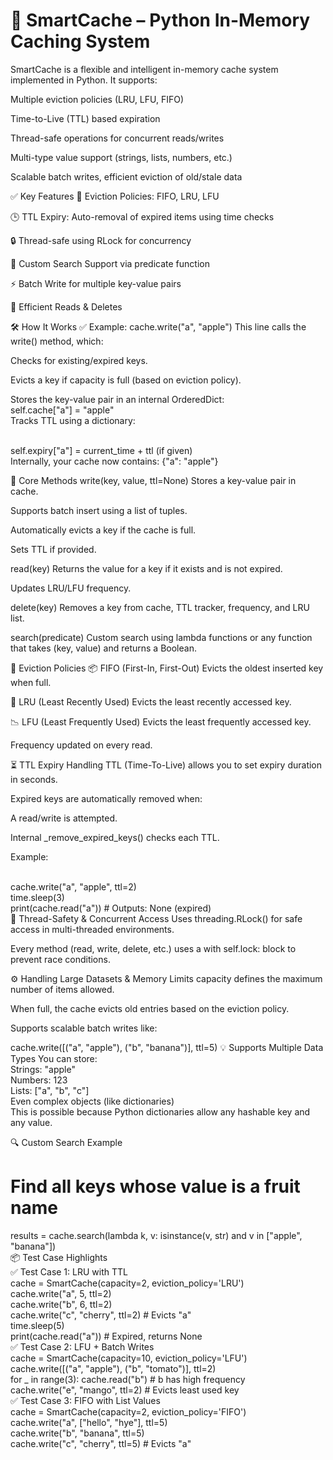 <h1>🧠 SmartCache – Python In-Memory Caching System</h1>
SmartCache is a flexible and intelligent in-memory cache system implemented in Python. It supports:

Multiple eviction policies (LRU, LFU, FIFO)

Time-to-Live (TTL) based expiration

Thread-safe operations for concurrent reads/writes

Multi-type value support (strings, lists, numbers, etc.)

Scalable batch writes, efficient eviction of old/stale data

✅ Key Features
🔁 Eviction Policies: FIFO, LRU, LFU

🕒 TTL Expiry: Auto-removal of expired items using time checks

🔒 Thread-safe using RLock for concurrency

🧠 Custom Search Support via predicate function

⚡ Batch Write for multiple key-value pairs

🔎 Efficient Reads & Deletes

🛠️ How It Works
✅ Example: cache.write("a", "apple")
This line calls the write() method, which:

Checks for existing/expired keys.

Evicts a key if capacity is full (based on eviction policy).

Stores the key-value pair in an internal OrderedDict:
<br>
self.cache["a"] = "apple"<br>
Tracks TTL using a dictionary:

<br>
self.expiry["a"] = current_time + ttl (if given)<br>
Internally, your cache now contains: {"a": "apple"}

🔑 Core Methods
write(key, value, ttl=None)
Stores a key-value pair in cache.

Supports batch insert using a list of tuples.

Automatically evicts a key if the cache is full.

Sets TTL if provided.<br>

read(key)
Returns the value for a key if it exists and is not expired.

Updates LRU/LFU frequency.<br>

delete(key)
Removes a key from cache, TTL tracker, frequency, and LRU list.<br>

search(predicate)
Custom search using lambda functions or any function that takes (key, value) and returns a Boolean.<br>

🔁 Eviction Policies
📦 FIFO (First-In, First-Out)
Evicts the oldest inserted key when full.

📌 LRU (Least Recently Used)
Evicts the least recently accessed key.

📉 LFU (Least Frequently Used)
Evicts the least frequently accessed key.

Frequency updated on every read.

⏳ TTL Expiry Handling
TTL (Time-To-Live) allows you to set expiry duration in seconds.

Expired keys are automatically removed when:

A read/write is attempted.

Internal _remove_expired_keys() checks each TTL.

Example:

<br>
cache.write("a", "apple", ttl=2)<br>
time.sleep(3)<br>
print(cache.read("a"))  # Outputs: None (expired)<br>
🧵 Thread-Safety & Concurrent Access
Uses threading.RLock() for safe access in multi-threaded environments.

Every method (read, write, delete, etc.) uses a with self.lock: block to prevent race conditions.

⚙️ Handling Large Datasets & Memory Limits
capacity defines the maximum number of items allowed.

When full, the cache evicts old entries based on the eviction policy.

Supports scalable batch writes like:

cache.write([("a", "apple"), ("b", "banana")], ttl=5)
💡 Supports Multiple Data Types
You can store:
<br>
Strings: "apple"
<br>
Numbers: 123
<br>
Lists: ["a", "b", "c"]
<br>
Even complex objects (like dictionaries)
<br>
This is possible because Python dictionaries allow any hashable key and any value.

🔍 Custom Search Example

# Find all keys whose value is a fruit name<br>
results = cache.search(lambda k, v: isinstance(v, str) and v in ["apple", "banana"])<br>
📦 Test Case Highlights<br>
✅ Test Case 1: LRU with TTL
<br>
cache = SmartCache(capacity=2, eviction_policy='LRU')<br>
cache.write("a", 5, ttl=2)<br>
cache.write("b", 6, ttl=2)<br>
cache.write("c", "cherry", ttl=2)  # Evicts "a"<br>
time.sleep(5)<br>
print(cache.read("a"))  # Expired, returns None<br>
✅ Test Case 2: LFU + Batch Writes
<br>
cache = SmartCache(capacity=10, eviction_policy='LFU')<br>
cache.write([("a", "apple"), ("b", "tomato")], ttl=2)<br>
for _ in range(3): cache.read("b")  # b has high frequency<br>
cache.write("e", "mango", ttl=2)    # Evicts least used key<br>
✅ Test Case 3: FIFO with List Values
<br>
cache = SmartCache(capacity=2, eviction_policy='FIFO')<br>
cache.write("a", ["hello", "hye"], ttl=5)<br>
cache.write("b", "banana", ttl=5)<br>
cache.write("c", "cherry", ttl=5)  # Evicts "a"
